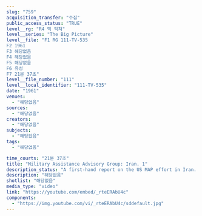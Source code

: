 ```yaml
---
slug: "759"
acquisition_transfer: "수집"
public_access_status: "TRUE"
level__rg: "R4 빅 픽쳐"
level__series: "The Big Picture"
level__file: "F1 RG 111-TV-535
F2 1961
F3 해당없음
F4 해당없음
F5 해당없음
F6 유성
F7 21분 37초"
level__file_number: "111"
level__local_identifier: "111-TV-535"
date: "1961"
venues: 
  - "해당없음"
sources: 
  - "해당없음"
creators: 
  - "해당없음"
subjects: 
  - "해당없음"
tags: 
  - "해당없음"

time_courts: "21분 37초"
title: "Military Assistance Advisory Group: Iran. 1"
description_status: "A first-hand report on the US MAP effort in Iran. An important documentary on American foreign policy in the Middle East."
description: "해당없음"
shotlist: "해당없음"
media_type: "video"
link: "https://youtube.com/embed/_rteERAbU4c"
components: 
  - "https://img.youtube.com/vi/_rteERAbU4c/sddefault.jpg"
---
```

